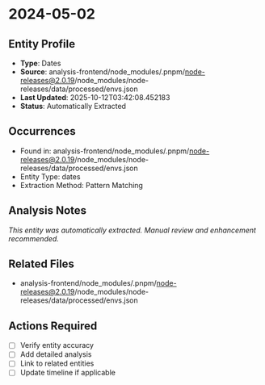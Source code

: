 # 2024-05-02

## Entity Profile
- **Type**: Dates
- **Source**: analysis-frontend/node_modules/.pnpm/node-releases@2.0.19/node_modules/node-releases/data/processed/envs.json
- **Last Updated**: 2025-10-12T03:42:08.452183
- **Status**: Automatically Extracted

## Occurrences
- Found in: analysis-frontend/node_modules/.pnpm/node-releases@2.0.19/node_modules/node-releases/data/processed/envs.json
- Entity Type: dates
- Extraction Method: Pattern Matching

## Analysis Notes
*This entity was automatically extracted. Manual review and enhancement recommended.*

## Related Files
- analysis-frontend/node_modules/.pnpm/node-releases@2.0.19/node_modules/node-releases/data/processed/envs.json

## Actions Required
- [ ] Verify entity accuracy
- [ ] Add detailed analysis
- [ ] Link to related entities
- [ ] Update timeline if applicable
